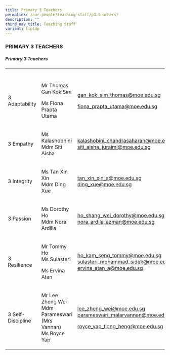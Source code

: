 ```yaml
---
title: Primary 3 Teachers
permalink: /our-people/teaching-staff/p3-teachers/
description: ""
third_nav_title: Teaching Staff
variant: tiptap
---
```

<h3>PRIMARY 3 TEACHERS</h3>
<h5>Primary 3 Teachers</h5>
<table style="minWidth: 75px">
<colgroup>
<col>
<col>
<col>
</colgroup>
<tbody>
<tr>
<th rowspan="1" colspan="1">
<p></p>
</th>
<th rowspan="1" colspan="1">
<p></p>
</th>
<th rowspan="1" colspan="1">
<p></p>
</th>
</tr>
<tr>
<td rowspan="1" colspan="1">
<p>3 Adaptability</p>
</td>
<td rowspan="1" colspan="1">
<p>Mr Thomas Gan Kok Sim</p>
<p>Ms Fiona Prapta Utama</p>
</td>
<td rowspan="1" colspan="1">
<p><a href="mailto:gan_kok_sim_thomas@moe.edu.sg" rel="noopener noreferrer nofollow" target="_blank">gan_kok_sim_thomas@moe.edu.sg</a>
</p>
<p><a href="mailto:fiona_prapta_utama@moe.edu.sg" rel="noopener noreferrer nofollow" target="_blank">fiona_prapta_utama@moe.edu.sg</a>
</p>
</td>
</tr>
<tr>
<td rowspan="1" colspan="1">
<p>3 Empathy</p>
</td>
<td rowspan="1" colspan="1">
<p>Ms Kalashobhini
<br>Mdm Siti Aisha</p>
</td>
<td rowspan="1" colspan="1">
<p><a href="mailto:kalashobini_chandrasaharan@moe.edu.sg" rel="noopener noreferrer nofollow" target="_blank">kalashobini_chandrasaharan@moe.edu.sg</a> 
<br><a href="mailto:siti_aisha_juraimi@moe.edu.sg" rel="noopener noreferrer nofollow" target="_blank">siti_aisha_juraimi@moe.edu.sg</a> 
<br>
</p>
</td>
</tr>
<tr>
<td rowspan="1" colspan="1">
<p>3 Integrity</p>
</td>
<td rowspan="1" colspan="1">
<p>Ms Tan Xin Xin
<br>Mdm Ding Xue</p>
</td>
<td rowspan="1" colspan="1">
<p><a href="mailto:tan_xin_xin_a@moe.edu.sg" rel="noopener noreferrer nofollow" target="_blank">tan_xin_xin_a@moe.edu.sg</a> 
<br><a href="mailto:teoh_hai_wei@moe.edu.sg" rel="noopener noreferrer nofollow" target="_blank">ding_xue@moe.edu.sg</a> 
<br>
</p>
</td>
</tr>
<tr>
<td rowspan="1" colspan="1">
<p>3 Passion</p>
</td>
<td rowspan="1" colspan="1">
<p>Ms Dorothy Ho
<br>Mdm Nora Ardilla</p>
<p></p>
</td>
<td rowspan="1" colspan="1">
<p><a href="mailto:ho_shang_wei_dorothy@moe.edu.sg" rel="noopener noreferrer nofollow" target="_blank">ho_shang_wei_dorothy@moe.edu.sg</a> 
<br><a href="mailto:nora_ardila_azman@moe.edu.sg" rel="noopener noreferrer nofollow" target="_blank">nora_ardila_azman@moe.edu.sg</a>
<br>
</p>
</td>
</tr>
<tr>
<td rowspan="1" colspan="1">
<p>3 Resilience</p>
</td>
<td rowspan="1" colspan="1">
<p>Mr Tommy Ho
<br>Ms Sulasteri</p>
<p>Ms Ervina Atan</p>
</td>
<td rowspan="1" colspan="1">
<p><a href="mailto:ho_kam_seng_tommy@moe.edu.sg" rel="noopener noreferrer nofollow" target="_blank">ho_kam_seng_tommy@moe.edu.sg</a> 
<br><a href="mailto:sulasteri_mohammad_sidek@moe.edu.sg" rel="noopener noreferrer nofollow" target="_blank">sulasteri_mohammad_sidek@moe.edu.sg</a> 
<br><a href="mailto:ervina_atan_a@moe.edu.sg" rel="noopener noreferrer nofollow" target="_blank">ervina_atan_a@moe.edu.sg</a>
</p>
<p></p>
</td>
</tr>
<tr>
<td rowspan="1" colspan="1">
<p>3 Self-Discipline</p>
</td>
<td rowspan="1" colspan="1">
<p>Mr Lee Zheng Wei
<br>Mdm Parameswari
<br>(Mrs Vannan)
<br>Ms Royce Yap</p>
</td>
<td rowspan="1" colspan="1">
<p><a href="mailto:lee_zheng_wei@moe.edu.sg" rel="noopener noreferrer nofollow" target="_blank">lee_zheng_wei@moe.edu.sg</a>
<br><a href="mailto:parameswari_malarvannan@moe.edu.sg" rel="noopener noreferrer nofollow" target="_blank">parameswari_malarvannan@moe.edu.sg</a>
</p>
<p><a href="mailto:royce_yap_tiong_heng@moe.edu.sg" rel="noopener noreferrer nofollow" target="_blank">royce_yap_tiong_heng@moe.edu.sg</a>
</p>
</td>
</tr>
</tbody>
</table>
<p>
<br>
</p>
